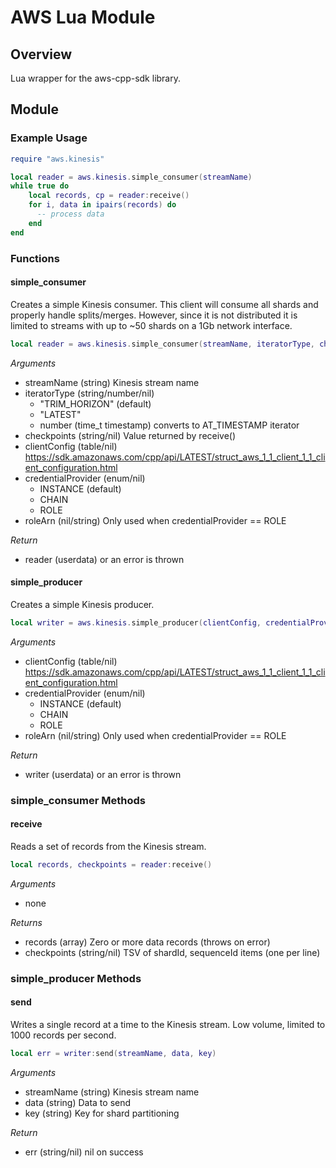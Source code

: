 # AWS Lua Module

## Overview
Lua wrapper for the aws-cpp-sdk library.

## Module

### Example Usage

```lua
require "aws.kinesis"

local reader = aws.kinesis.simple_consumer(streamName)
while true do
    local records, cp = reader:receive()
    for i, data in ipairs(records) do
      -- process data
    end
end
```

### Functions

#### simple_consumer

Creates a simple Kinesis consumer. This client will consume all shards and
properly handle splits/merges. However, since it is not distributed it is
limited to streams with up to ~50 shards on a 1Gb network interface.

```lua
local reader = aws.kinesis.simple_consumer(streamName, iteratorType, checkpoints, clientConfig, credentialProvider, roleArn)
```

*Arguments*
* streamName (string) Kinesis stream name
* iteratorType (string/number/nil)
    * "TRIM_HORIZON" (default)
    * "LATEST"
    * number (time_t timestamp) converts to AT_TIMESTAMP iterator
* checkpoints (string/nil) Value returned by receive()
* clientConfig (table/nil) https://sdk.amazonaws.com/cpp/api/LATEST/struct_aws_1_1_client_1_1_client_configuration.html
* credentialProvider (enum/nil)
    * INSTANCE (default)
    * CHAIN
    * ROLE
* roleArn (nil/string) Only used when credentialProvider == ROLE

*Return*
* reader (userdata) or an error is thrown

#### simple_producer

Creates a simple Kinesis producer.

```lua
local writer = aws.kinesis.simple_producer(clientConfig, credentialProvider, roleArn)
```

*Arguments*
* clientConfig (table/nil) https://sdk.amazonaws.com/cpp/api/LATEST/struct_aws_1_1_client_1_1_client_configuration.html
* credentialProvider (enum/nil)
    * INSTANCE (default)
    * CHAIN
    * ROLE
* roleArn (nil/string) Only used when credentialProvider == ROLE

*Return*
* writer (userdata) or an error is thrown

### simple_consumer Methods

#### receive

Reads a set of records from the Kinesis stream.

```lua
local records, checkpoints = reader:receive()
```

*Arguments*
* none

*Returns*
* records (array) Zero or more data records (throws on error)
* checkpoints (string/nil) TSV of shardId, sequenceId items (one per line)

### simple_producer Methods

#### send

Writes a single record at a time to the Kinesis stream. Low volume, limited to
1000 records per second.

```lua
local err = writer:send(streamName, data, key)
```

*Arguments*
* streamName (string) Kinesis stream name
* data (string) Data to send
* key (string) Key for shard partitioning

*Return*
* err (string/nil) nil on success

